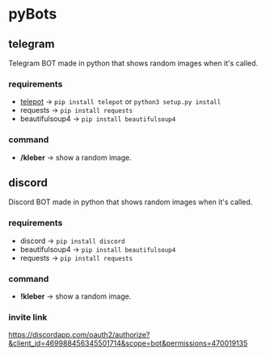 # pyBots

## telegram

Telegram BOT made in python that shows random images when it's called.

### requirements
- [telepot](https://github.com/nickoala/telepot) → `pip install telepot` or `python3 setup.py install`
- requests → `pip install requests`
- beautifulsoup4 → `pip install beautifulsoup4`

### command
- **/kleber** → show a random image.

## discord

Discord BOT made in python that shows random images when it's called.

### requirements
- discord → `pip install discord`
- beautifulsoup4 → `pip install beautifulsoup4`
- requests → `pip install requests`

### command
- **!kleber** → show a random image.

### invite link 

https://discordapp.com/oauth2/authorize?&client_id=469988456345501714&scope=bot&permissions=470019135
